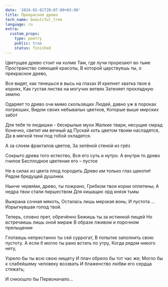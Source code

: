 ```yaml
---
date: '2024-02-01T20:07:00+03:00'
title: Прекрасное древо
tech_name: beautiful_tree
language: ru
extra:
  custom_props:
    type: poetry
    public: true
    status: finished
---
```



Цветущее древо стоит на холме
Там, где лучи прорезают во тьме
Пространство сияющей красоты,
В которой царствуешь ты, о прекрасное древо,
 
Все видят, как тянешься в высь на глазах
И крепнет хватка твоя в корнях,
Как густая листва на могучих ветвях
Затеняет прохладную землю
 
Одаряет то древо очи мимо скользящих
Людей, давно уж в пороках погрязших,
Видом своих небывалых цветков,
Которые выше мирских забот
 
Для тебя те людишки - бескрылые мухи
Жалкие твари, несущие смрад
Конечно, светит им вечный ад
Пускай хоть цветом твоим насладятся,
Да в мягкой тени́ под тобой охладятся.
 
А за слоем фракталов цветов,
За зелёной стеной из грёз
 
Сокрыто древа того естество,
Вся его суть и нутро.
А внутри то древо гнилое
Бесплодное цветение его – пустое
 
Не в силах из цвета плод породить
Древо им только глаз щекоти́т
Рядом бредущей душонки.
 
Нынче червя́ми, древо, ты пожрано,
Грибком твои корни оплетены;
А недра твои стали пиршеством
Для кишащих орд князя тьмы
 
Выжрана сочная мякоть,
Осталась лишь мерзкая вонь;
И пустота …
Изрыгнувшая голод твой.

Теперь, словно прет, обречённо 
Бежишь ты за истинной пищей
Но встречаешь лишь оной мираж
В образе лживом и порочном прельщении

Глотаешь непрестанно ты сей суррогат,
В попытке заполнить свою пустоту.
А если б могло ты рано встать по утру,
Когда рядом никого нету,

Узрело бы ты всю свою нищету
И плач обрело бы тот час же;
Могло бы к слабейшему человеку воззвать
И блаженство любви его сердца стяжать;

И снизошло бы Первоначало…
